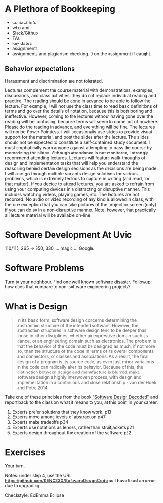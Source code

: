 # A Plethora of Bookkeeping
- contact info
- who ami 
- Slack/Github
- TAs
- key dates
- assignments
- assignments and plagiarism checking. 0 on the assignment if caught. 


## Behavior expectations

Harassment and discrimination are not tolerated. 

Lectures complement the course material with demonstrations, examples, discussions, and class activities: they do not replace individual reading and practice.
The reading should be done in advance to be able to follow the lecture. For example, I will not use the class time to read basic definitions of terms and go over the details of notation, because this is both boring and ineffective. However, coming to the lectures without having gone over the reading will be confusing, because terms will seem to come out of nowhere. Please do the reading in advance, and everything will be fine.
The lectures will not be Power Pointless. I will occasionally use slides to provide visual support for the material, and post the slides after the lecture. The slides should not be expected to constitute a self-contained study document. I must emphatically warn anyone against attempting to pass the course by memorizing the slides.
Although attendance is not monitored, I strongly recommend attending lectures. Lectures will feature walk-throughs of design and implementation tasks that will help you understand the reasoning behind certain design decisions as the decisions are being made. I will also go through multiple variants design solutions for various problems, which is extremely tedious to capture in writing (and read, for that matter).
If you decide to attend lectures, you are asked to refrain from using your computing devices in a distracting or disruptive manner. This includes watching videos, playing games, etc.
The lectures are not recorded. No audio or video recording of any kind is allowed in class, with the one exception that you can take pictures of the projection screen (only) if you can do so in a non-disruptive manner. Note, however, that practically all lecture material will be available on-line.

# Software Development At Uvic
110/115, 265 -> 350, 330, ... magic ... Google.

# Software Problems

Turn to your neighbour. Find one well known software disaster. Followup: how does that compare to non-software engineering projects? 

# What is Design

> In its basic form, software design concerns determining the abstraction structure of the intended software. However, the abstraction structures in software design tend to be deeper than those in other disciplines, whether an expressive domain such as dance, or an engineering domain such as electronics. The problem is that the behavior of the code must be designed as much, if not more so, than the structure of the code in terms of its overall components and connectors, or classes and associations. As a result, the final design of a program is its source code, as even just minor variations in the code can radically alter its behavior. Because of this, the distinction between design and manufacture is blurred, make software design a highly interwoven process, with design and implementation in a continuous and close relationship - van der Hoek and Petre 2014

Take one of these principles from the book ["Software Design Decoded"](https://softwaredesigndecoded.wordpress.com/) and report back to the class on what it means to you, at this point in your career. 

1. Experts prefer solutions that they know work. p13
2. Experts move among levels of abstraction p47
3. Experts make tradeoffs p34
4. Experts use notations as lenses, rather than straitjackets p21
5. Experts design throughout the creation of the software p22

# Exercises
Your turn. 

Notes: under step 4, use the URL https://github.com/SENG330/SoftwareDesignCode as I have fixed an error due to upgrading. 

Checkstyle: 
EclEmma
Eclipse
